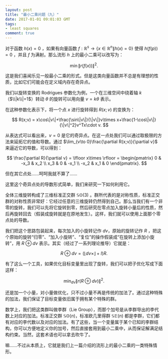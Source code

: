 ```yaml
---
layout: post
title: "最小二乘问题（九）"
date: 2017-01-01 09:01:03 GMT
tags:
- least squares
comment: true
---
```


对于函数 $h(x) = 0$ ，如果有向量函数 $f: \mathbb{R}^s \to \{x\in\mathbb{R}^n \| h(x)=0\}$ 使得 $h(f(p))=0$ ，并且 $f$ 为满射。那么流形 $h$ 上的最小二乘可以改写为：

$$
\min \|r(f(x))\|^2.
$$

这是我们喜闻乐见一般最小二乘的形式。但是这类向量函数并不总是有理想的性质，比如它们可能会在定义域内存在奇异点。

我们以旋转变换的 Rodrigues 参数化为例，一个在三维空间中绕着轴 $k$ （$\\|k\\|=1$）转动 $\theta$ 的旋转可以用向量 $v = k\theta$ 表示。

在这种参数化表示下，将一个点 $x$ 进行旋转得到 $R(x;v)$ 的变换为：

$$
R(x;v) = x\cos\|v\|+\frac{\sin\|v\|}{\|v\|}v\times x+\frac{1-\cos\|v\|}{\|v\|^2}v^Tx\cdot v.
$$

从表达式可以看出来，$v=0$ 是它的奇异点。在这一点处我们可以通过取极限的方法来延拓它的值和导数。通过 $\lim_{v\to 0}\frac{\partial R(x;v)}{\partial v}$ 来逼近它的导数，可以得到：

$$
\frac{\partial R}{\partial v} = \lfloor x\times \rfloor = \begin{pmatrix}
0 & -x_3 & x_2 \\
x_3 & 0 & -x_1 \\
-x_2 & x_1 & 0
\end{pmatrix}.
$$

但在其它点处……呵呵我就不算了……

这里这个奇异点处的导数形式简单，我们来研究一下如何利用它。

全体三维旋转构成了三维标准正交群 $\mathbb{SO}(3)$ 。群所代表的是对称性质，标准正交群的对称性质非常好：它经过任意的三维旋转仍然得到自己。那么当我们有一个非零的旋转，我们可以先将它旋转到零，然后研究在零点加入旋转小量后的性质，然后再旋转回去（假装成旋转就是在原地发生）。这样，我们就可以使用上面那个零点处的导数。

我们把这个思路包装起来，每次加入的小旋转记作 $dv$，原始的旋转记作 $R$ ，把这个原始的旋转“归零”、“加入小旋转”、“复位”的操作假装成“在旋转上添加小旋转”，用 $R \oplus dv$ 表示。其实（经过了一系列理论推导）它就是：

$$
R\oplus dv = (\lfloor dv \times \rfloor+I) R.
$$

有了这么一个工具，如果优化目标变量里出现了旋转，我们可以把子优化写成下面这样：

$$
\min_{dv} \|r(R\oplus dv)\|^2.
$$

还是加一个小量，对小量做优化，只不过小量不再是传统的加法了。通过这种特殊的加法，我们保证了目标变量依旧属于拥有某个特殊的群。

数学上，我们把这类群叫做李群（Lie Group），而那个加号是从李群导出的李代数上对应的加法。标准正交群 $\mathbb{SO}(n)$，标准欧几里得群 $\mathbb{SE}(n)$ 都是李群，它们都有对应的李代数以及对应的加法。有了这些，当一个变量属于某个已知的李群结构，你可以方便地定义你的加号，然后直接套用到最小二乘中，从而保证解满足结构约束。当然，这套术语也可以拿去吹牛了。

嘛……不过从本质上，它就是我们上一篇介绍的流形上的最小二乘的一类特殊情形。
